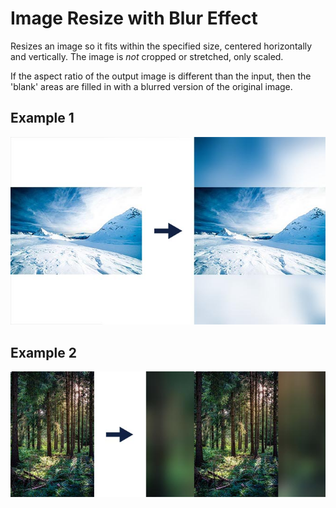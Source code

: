 # Image Resize with Blur Effect

Resizes an image so it fits within the specified size, centered horizontally and vertically. The image is _not_ cropped or stretched, only scaled.

If the aspect ratio of the output image is different than the input, then the 'blank' areas are filled in with a blurred version of the original image.

## Example 1

![example 1](examples/example-snowy-mountain.jpg)

## Example 2

![example 2](examples/example-forest.jpg)
